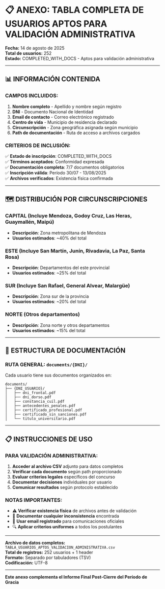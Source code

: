 # 📋 ANEXO: TABLA COMPLETA DE USUARIOS APTOS PARA VALIDACIÓN ADMINISTRATIVA

**Fecha:** 14 de agosto de 2025  
**Total de usuarios:** 252  
**Estado:** COMPLETED_WITH_DOCS - Aptos para validación administrativa  

---

## 📊 INFORMACIÓN CONTENIDA

### **CAMPOS INCLUIDOS:**
1. **Nombre completo** - Apellido y nombre según registro
2. **DNI** - Documento Nacional de Identidad  
3. **Email de contacto** - Correo electrónico registrado
4. **Centro de vida** - Municipio de residencia declarado
5. **Circunscripción** - Zona geográfica asignada según municipio
6. **Path de documentación** - Ruta de acceso a archivos cargados

### **CRITERIOS DE INCLUSIÓN:**
✅ **Estado de inscripción**: COMPLETED_WITH_DOCS  
✅ **Términos aceptados**: Conformidad expresada  
✅ **Documentación completa**: 7/7 documentos obligatorios  
✅ **Inscripción válida**: Período 30/07 - 13/08/2025  
✅ **Archivos verificados**: Existencia física confirmada  

---

## 🗺️ DISTRIBUCIÓN POR CIRCUNSCRIPCIONES

### **CAPITAL (Incluye Mendoza, Godoy Cruz, Las Heras, Guaymallén, Maipú)**
- **Descripción**: Zona metropolitana de Mendoza
- **Usuarios estimados**: ~40% del total

### **ESTE (Incluye San Martín, Junín, Rivadavia, La Paz, Santa Rosa)**
- **Descripción**: Departamentos del este provincial
- **Usuarios estimados**: ~25% del total

### **SUR (Incluye San Rafael, General Alvear, Malargüe)**
- **Descripción**: Zona sur de la provincia
- **Usuarios estimados**: ~20% del total

### **NORTE (Otros departamentos)**
- **Descripción**: Zona norte y otros departamentos
- **Usuarios estimados**: ~15% del total

---

## 📁 ESTRUCTURA DE DOCUMENTACIÓN

### **RUTA GENERAL:** `documents/{DNI}/`

Cada usuario tiene sus documentos organizados en:
```
documents/
├── {DNI_USUARIO}/
│   ├── dni_frontal.pdf
│   ├── dni_dorso.pdf
│   ├── constancia_cuil.pdf
│   ├── antecedentes_penales.pdf
│   ├── certificado_profesional.pdf
│   ├── certificado_sin_sanciones.pdf
│   └── titulo_universitario.pdf
```

---

## 📋 INSTRUCCIONES DE USO

### **PARA VALIDACIÓN ADMINISTRATIVA:**
1. **Acceder al archivo CSV** adjunto para datos completos
2. **Verificar cada documento** según path proporcionado
3. **Evaluar criterios legales** específicos del concurso
4. **Documentar decisiones** individuales por usuario
5. **Comunicar resultados** según protocolo establecido

### **NOTAS IMPORTANTES:**
- ⚠️ **Verificar existencia física** de archivos antes de validación
- 📝 **Documentar cualquier inconsistencia** encontrada
- 📧 **Usar email registrado** para comunicaciones oficiales
- 🔍 **Aplicar criterios uniformes** a todos los postulantes

---

**Archivo de datos completos:** `TABLA_USUARIOS_APTOS_VALIDACION_ADMINISTRATIVA.csv`  
**Total de registros:** 252 usuarios + 1 header  
**Formato:** Separado por tabuladores (TSV)  
**Codificación:** UTF-8  

---

**Este anexo complementa el Informe Final Post-Cierre del Período de Gracia**  
